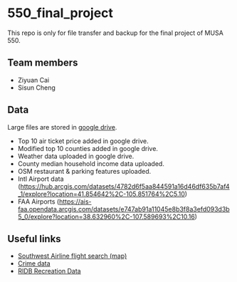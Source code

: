 # 550_final_project
This repo is only for file transfer and backup for the final project of MUSA 550.

## Team members

 - Ziyuan Cai
 - Sisun Cheng

## Data
Large files are stored in [google drive](https://drive.google.com/drive/folders/10OqLzTTWoP9B_djlNIX3pdnvrMrBoN52?usp=sharing).
 - Top 10 air ticket price added in google drive.
 - Modified top 10 counties added in google drive.
 - Weather data uploaded in google drive.
 - County median household income data uploaded.
 - OSM restaurant & parking features uploaded.
 - Intl Airport data (https://hub.arcgis.com/datasets/4782d6f5aa844591a16d46df635b7af4_1/explore?location=41.854642%2C-105.851764%2C5.10)
 - FAA Airports (https://ais-faa.opendata.arcgis.com/datasets/e747ab91a11045e8b3f8a3efd093d3b5_0/explore?location=38.632960%2C-107.589693%2C10.16)

## Useful links
 - [Southwest Airline flight search (map)](https://www.southwest.com/flight/routemap_dyn.html)
 - [Crime data](https://jacobdkaplan.com/crime.html#state=California&agency=California%20State%20University%20-%20Channel%20Islands%20Poli&category=all_crimes&rate=false&monthly=false&checkbox_1=true&checkbox_2=false&checkbox_3=false&checkbox_4=false)
 - [RIDB Recreation Data](https://ridb.recreation.gov/download)
